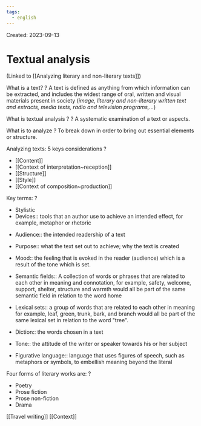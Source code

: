```yaml
---
tags:
  - english
---
```

Created: 2023-09-13

# Textual analysis
(Linked to [[Analyzing literary and non-literary texts]])

What is a text?
?
A text is defined as anything from which information can be extracted, and includes the widest range of oral, written and visual materials present in society (*image, literary and non-literary written text and extracts, media texts, radio and television programs,...*)
<!--SR:!2024-01-07,63,210-->

What is textual analysis ?
?
A systematic examination of a text or aspects.
<!--SR:!2023-11-19,39,243-->

What is to analyze
?
To break down in order to bring out essential elements or structure.
<!--SR:!2024-01-10,65,210-->

Analyzing texts: 5 keys considerations
?
- [[Content]]
- [[Context of interpretation~reception]]
- [[Structure]]
- [[Style]]
- [[Context of composition~production]]
<!--SR:!2023-12-26,56,210-->

Key terms:
?
- Stylistic
- Devices:: tools that an author use to achieve an intended effect, for example, metaphor or rhetoric
<!--SR:!2024-01-05,60,210-->
- Audience:: the intended readership of a text
<!--SR:!2023-11-22,36,210-->
- Purpose:: what the text set out to achieve; why the text is created
<!--SR:!2023-11-10,34,230-->
- Mood:: the feeling that is evoked in the reader (audience) which is  a result of the tone which is set.
<!--SR:!2023-12-28,55,210-->
- Semantic fields:: A collection of words or phrases that are related to each other in meaning and connotation, for example, safety, welcome, support, shelter, structure and warmth would all be part of the same semantic field in relation to the word home
<!--SR:!2024-01-05,72,250-->
- Lexical sets:: a group of words that are related to each other in meaning for example, leaf, green, trunk, bark, and branch would all be part of the same lexical set in relation to the word "tree".
<!--SR:!2023-12-11,50,230-->
- Diction:: the words chosen in a text
<!--SR:!2023-12-03,50,250-->
- Tone:: the attitude of the writer or speaker towards his or her subject
<!--SR:!2023-11-09,31,210-->
- Figurative language:: language that uses figures of speech, such as metaphors or symbols, to embellish meaning beyond the literal
<!--SR:!2023-11-25,43,230-->

Four forms of literary works are:
?
- Poetry
- Prose fiction
- Prose non-fiction
- Drama
<!--SR:!2024-01-03,59,211-->

[[Travel writing]]
[[Context]]